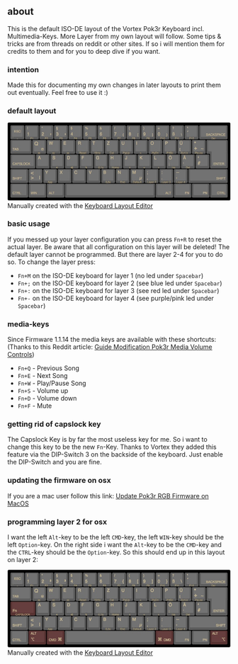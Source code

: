 ## about
This is the default ISO-DE layout of the Vortex Pok3r Keyboard incl. Multimedia-Keys. More Layer from my own layout will follow. Some tips & tricks are from threads on reddit or other sites. If so i will mention them for credits to them and for you to deep dive if you want.

### intention
Made this for documenting my own changes in later layouts to print them out eventually. Feel free to use it :)

### default layout
![Vortex Pok3r ISO-DE Layout Image](https://github.com/ipfpy/Vortex-Pok3r-ISO-DE-Layout/blob/master/vortex-pok3r-iso-de-keyboard-default-layout.jpg)
Manually created with the [Keyboard Layout Editor](http://www.keyboard-layout-editor.com)

### basic usage
If you messed up your layer configuration you can press `Fn+R` to reset the actual layer. Be aware that all configuration on this layer will be deleted! The default layer cannot be programmed. But there are layer 2-4 for you to do so. To change the layer press:
- `Fn+M` on the ISO-DE keyboard for layer 1 (no led under `Spacebar`)
- `Fn+;` on the ISO-DE keyboard for layer 2 (see blue led under `Spacebar`)
- `Fn+:` on the ISO-DE keyboard for layer 3 (see red led under `Spacebar`)
- `Fn+-` on the ISO-DE keyboard for layer 4 (see purple/pink led under `Spacebar`)

### media-keys
Since Firmware 1.1.14 the media keys are available with these shortcuts:
(Thanks to this Reddit article:
[Guide Modification Pok3r Media Volume Controls](https://www.reddit.com/r/MechanicalKeyboards/comments/37j3sx/guide_modification_pok3r_media_volume_controls_hw/))
- `Fn+Q` - Previous Song
- `Fn+E` - Next Song
- `Fn+W` - Play/Pause Song
- `Fn+S` - Volume up
- `Fn+D` - Volume down
- `Fn+F` - Mute

### getting rid of capslock key
The Capslock Key is by far the most useless key for me. So i want to change this key to be the new `Fn`-Key. Thanks to Vortex they added this feature via the DIP-Switch 3 on the backside of the keyboard. Just enable the DIP-Switch and you are fine.

### updating the firmware on osx
If you are a mac user follow this link: [Update Pok3r RGB Firmware on MacOS](http://sonpham.me/posts/update-pok3r-rgb-firmware-on-macos)

### programming layer 2 for osx
I want the left `Alt`-key to be the left `CMD`-key, the left `WIN`-key should be the left `Option`-key. On the right side i want the `Alt`-key to be the `CMD`-key and the `CTRL`-key should be the `Option`-key. So this should end up in this layout on layer 2:

![Vortex Pok3r ISO-DE Layout Image](https://github.com/ipfpy/Vortex-Pok3r-ISO-DE-Layout/blob/master/vortex-pok3r-iso-de-keyboard-layer-2-osx-layout.jpg)
Manually created with the [Keyboard Layout Editor](http://www.keyboard-layout-editor.com)
